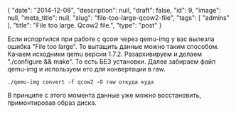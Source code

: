 {
    "date": "2014-12-08",
    "description": null,
    "draft": false,
    "id": 9,
    "image": null,
    "meta_title": null,
    "slug": "file-too-large-qcow2-file",
    "tags": [
        "admins"
    ],
    "title": "File too large. Qcow2 file.",
    "type": "post"
}


Если испортился при работе с qcow через qemu-img у вас вылезла ошибка "File too large". То вытащить данные можно таким способом. Качаем исходники qemu версии 1.7.2. Разархивируем и делаем "./configure && make". То есть БЕЗ установки. Далее забираем файл qemu-img и используем его для конвертации в raw.

`./qemu-img convert -f qcow2 -O raw откуда куда`

В принципе с этого момента данные уже можно восстановить, примонтировав образ диска.
